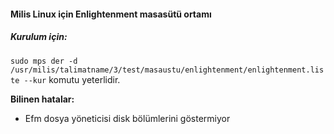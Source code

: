 #### Milis Linux için Enlightenment masasütü ortamı

##### Kurulum için:

`sudo mps der -d /usr/milis/talimatname/3/test/masaustu/enlightenment/enlightenment.liste --kur`
komutu yeterlidir.

**Bilinen hatalar:**
* Efm dosya yöneticisi disk bölümlerini göstermiyor
